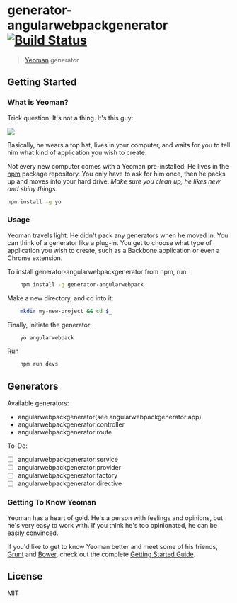 # generator-angularwebpackgenerator [![Build Status](https://travis-ci.org/brenodouglas/angularwebpackgenerator.svg)](https://travis-ci.org/brenodouglas/angularwebpackgenerator)

> [Yeoman](http://yeoman.io) generator


## Getting Started

### What is Yeoman?

Trick question. It's not a thing. It's this guy:

![](http://i.imgur.com/JHaAlBJ.png)

Basically, he wears a top hat, lives in your computer, and waits for you to tell him what kind of application you wish to create.

Not every new computer comes with a Yeoman pre-installed. He lives in the [npm](https://npmjs.org) package repository. You only have to ask for him once, then he packs up and moves into your hard drive. *Make sure you clean up, he likes new and shiny things.*

```bash
npm install -g yo
```

### Usage

Yeoman travels light. He didn't pack any generators when he moved in. You can think of a generator like a plug-in. You get to choose what type of application you wish to create, such as a Backbone application or even a Chrome extension.

To install generator-angularwebpackgenerator from npm, run:

```bash
    npm install -g generator-angularwebpack
```

Make a new directory, and cd into it:
```bash
    mkdir my-new-project && cd $_
```

Finally, initiate the generator:

```bash
    yo angularwebpack
```

Run
```bash
    npm run devs 
```


## Generators
Available generators:

* angularwebpackgenerator(see angularwebpackgenerator:app)
* angularwebpackgenerator:controller
* angularwebpackgenerator:route

To-Do:
- [ ] angularwebpackgenerator:service
- [ ] angularwebpackgenerator:provider
- [ ] angularwebpackgenerator:factory
- [ ] angularwebpackgenerator:directive

### Getting To Know Yeoman

Yeoman has a heart of gold. He's a person with feelings and opinions, but he's very easy to work with. If you think he's too opinionated, he can be easily convinced.

If you'd like to get to know Yeoman better and meet some of his friends, [Grunt](http://gruntjs.com) and [Bower](http://bower.io), check out the complete [Getting Started Guide](https://github.com/yeoman/yeoman/wiki/Getting-Started).


## License

MIT